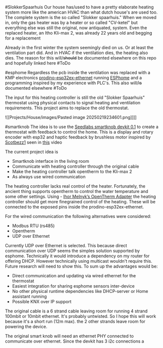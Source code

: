 #SlokkerSpaarhuis
Our house has/used to have a pretty elaborate heating system more like the american HVAC than what dutch house's are used too. The complete system is the so called "Slokker spaarhuis."
When we moved in, only the gas heater was by a heater or so called "CV-ketel" but everything else was still the original, now antiquated, system.  Even the replaced heater, an Itho Kli-max 2, was already 22 years old and begging for a replacement

Already in the first winter the system seemingly died on us. Or at least the ventilation part did. And in HVAC if the ventilation dies, the heating also dies. The reason for this will/~~should~~ be documented elsewhere on this repo and hopefully linked here #ToDo

#esphome
Regardless the pcb inside the ventilation was replaced with a KMP electronics [prodino-esp32ex-ethernet](https://kmpelectronics.eu/products/prodino-esp32-ethernet-v1/) running [ESPhome](https://esphome.io/) and a programming inspired by my experience with PLC's. This also will/~~ìs~~ documented elsewhere #ToDo 

The input for this heating controller is still the old "Slokker Spaarhuis" thermostat using physical contacts to signal heating and ventilation requirements. This project aims to replace the old thermostat.

![[Projects/House/images/Pasted image 20250219234601.png]]]]

#smartknob
The idea is to use the [Seedlabs smartknob devkit 0.1](https://store.seedlabs.it/products/smartknob-devkit-v0-1) to create a thermostat with feedback to control the home. This is a display and rotary encoder with esp32 and haptic feedback by brushless motor inspired by [Scotbezz1](https://github.com/scottbez1/smartknob) seen in [this](https://www.youtube.com/watch?v=ip641WmY4pA) video

The current project idea is
- Smartknob interface in the living room
- Communicate with heating controller through the original cable
- Make the heating controller talk opentherm to the Kli-max 2
- As always use wired communication

The heating controller lacks real control of the heater. Fortunately, the ancient thing supports opentherm to control the water temperature and some other settings. Using - [Ihor Melnyk’s OpenTherm Adapter](http://ihormelnyk.com/opentherm_adapter) the heating controller should get more finegrained control of the heating. These will be connected to the exposed pins inside the prodino-esp32ex-ethernet.

For the wired communication the following alternatives were considered:
- Modbus RTU (rs485)
- Opentherm
- UDP over Ethernet

Currently UDP over Ethernet is selected. This because direct communication over UDP seems the simples solution supported by esphome. Technically it would introduce a dependency on my router for offering DHCP. However technically using multicast wouldn't require this. Future research will need to show this. To sum up the advantages would be:

- Direct communication and updating via wired ethernet for the thermostat
- Easiest integration for sharing esphome sensors inter-device
- No other physical runtime dependencies like DHCP-server or Home assistant running
- Possible KNX over IP support

The original cable is a 6 strand cable leaving room for running 4 strand 100mbit or 10mbit ethernet. It's probably untwisted. So I hope this will work because it's a short run (12m max). the 2 other strands leave room for powering the device. 

The original smart knob will need an ethernet PHY connected to communicate over ethernet. Since the devkit has 3 i2c connections a 
